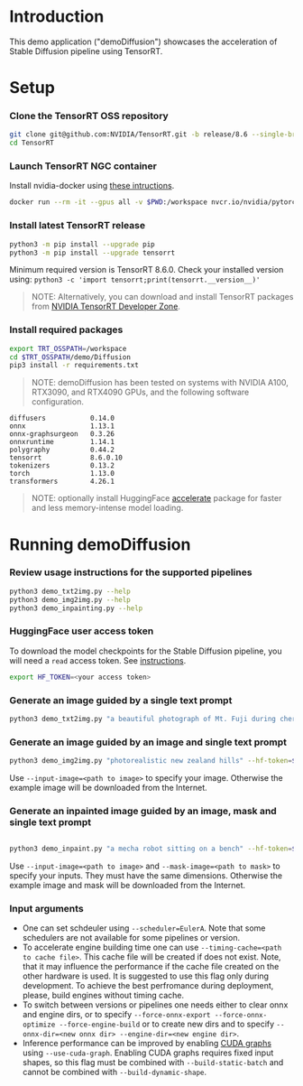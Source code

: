 # Introduction

This demo application ("demoDiffusion") showcases the acceleration of Stable Diffusion pipeline using TensorRT.

# Setup

### Clone the TensorRT OSS repository

```bash
git clone git@github.com:NVIDIA/TensorRT.git -b release/8.6 --single-branch
cd TensorRT
```

### Launch TensorRT NGC container

Install nvidia-docker using [these intructions](https://docs.nvidia.com/datacenter/cloud-native/container-toolkit/install-guide.html#docker).

```bash
docker run --rm -it --gpus all -v $PWD:/workspace nvcr.io/nvidia/pytorch:23.02-py3 /bin/bash
```

### Install latest TensorRT release

```bash
python3 -m pip install --upgrade pip
python3 -m pip install --upgrade tensorrt
```

Minimum required version is TensorRT 8.6.0. Check your installed version using:
`python3 -c 'import tensorrt;print(tensorrt.__version__)'`

> NOTE: Alternatively, you can download and install TensorRT packages from [NVIDIA TensorRT Developer Zone](https://developer.nvidia.com/tensorrt).

### Install required packages

```bash
export TRT_OSSPATH=/workspace
cd $TRT_OSSPATH/demo/Diffusion
pip3 install -r requirements.txt

```

> NOTE: demoDiffusion has been tested on systems with NVIDIA A100, RTX3090, and RTX4090 GPUs, and the following software configuration.
```
diffusers           0.14.0
onnx                1.13.1
onnx-graphsurgeon   0.3.26
onnxruntime         1.14.1
polygraphy          0.44.2
tensorrt            8.6.0.10
tokenizers          0.13.2
torch               1.13.0
transformers        4.26.1
```

> NOTE: optionally install HuggingFace [accelerate](https://pypi.org/project/accelerate/) package for faster and less memory-intense model loading.


# Running demoDiffusion

### Review usage instructions for the supported pipelines

```bash
python3 demo_txt2img.py --help
python3 demo_img2img.py --help
python3 demo_inpainting.py --help
```

### HuggingFace user access token

To download the model checkpoints for the Stable Diffusion pipeline, you will need a `read` access token. See [instructions](https://huggingface.co/docs/hub/security-tokens).

```bash
export HF_TOKEN=<your access token>
```

### Generate an image guided by a single text prompt

```bash
python3 demo_txt2img.py "a beautiful photograph of Mt. Fuji during cherry blossom" --hf-token=$HF_TOKEN -v
```

### Generate an image guided by an image and single text prompt

```bash
python3 demo_img2img.py "photorealistic new zealand hills" --hf-token=$HF_TOKEN -v
```

Use `--input-image=<path to image>` to specify your image. Otherwise the example image will be downloaded from the Internet.

### Generate an inpainted image guided by an image, mask and single text prompt

```bash

python3 demo_inpaint.py "a mecha robot sitting on a bench" --hf-token=$HF_TOKEN --version=1.5 --onnx-dir=onnx-1.5 --engine-dir=engine-1.5 -v
```

Use `--input-image=<path to image>` and `--mask-image=<path to mask>` to specify your inputs. They must have the same dimensions. Otherwise the example image and mask will be downloaded from the Internet.

### Input arguments
- One can set schdeuler using `--scheduler=EulerA`. Note that some schedulers are not available for some pipelines or version.
- To accelerate engine building time one can use `--timing-cache=<path to cache file>`. This cache file will be created if does not exist. Note, that it may influence the performance if the cache file created on the other hardware is used. It is suggested to use this flag only during development. To achieve the best perfromance during deployment, please, build engines without timing cache.
- To switch between versions or pipelines one needs either to clear onnx and engine dirs, or to specify `--force-onnx-export --force-onnx-optimize --force-engine-build` or to create new dirs and to specify `--onnx-dir=<new onnx dir> --engine-dir=<new engine dir>`.
- Inference performance can be improved by enabling [CUDA graphs](https://docs.nvidia.com/cuda/cuda-c-programming-guide/index.html#cuda-graphs) using `--use-cuda-graph`. Enabling CUDA graphs requires fixed input shapes, so this flag must be combined with `--build-static-batch` and cannot be combined with `--build-dynamic-shape`.
